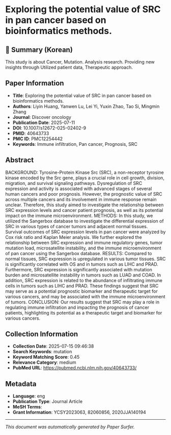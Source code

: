 # Exploring the potential value of SRC in pan cancer based on bioinformatics methods.

## 📝 Summary (Korean)
This study is about Cancer, Mutation. Analysis research. Providing new insights through Utilized patient data, Therapeutic approach.

## Paper Information
- **Title**: Exploring the potential value of SRC in pan cancer based on bioinformatics methods.
- **Authors**: Liyin Huang, Yanwen Lu, Lei Yi, Yuxin Zhao, Tao Si, Mingmin Zhang
- **Journal**: Discover oncology
- **Publication Date**: 2025-07-11
- **DOI**: 10.1007/s12672-025-02402-9
- **PMID**: 40643733
- **PMC ID**: PMC12254442
- **Keywords**: Immune infiltration, Pan cancer, Prognosis, SRC

## Abstract
BACKGROUND: Tyrosine-Protein Kinase Src (SRC), a non-receptor tyrosine kinase encoded by the Src gene, plays a crucial role in cell growth, division, migration, and survival signaling pathways. Dysregulation of SRC expression and activity is associated with advanced stages of several human cancers and poor prognosis. However, the prognostic value of SRC across multiple cancers and its involvement in immune response remain unclear. Therefore, this study aimed to investigate the relationship between SRC expression levels and cancer patient prognosis, as well as its potential impact on the immune microenvironment. METHODS: In this study, we utilized the Sangerbox database to investigate the differential expression of SRC in various types of cancer tumors and adjacent normal tissues. Survival outcomes of SRC expression levels in pan cancer were analyzed by Cox risk ratio and Kaplan Meier analysis. We further explored the relationship between SRC expression and immune regulatory genes, tumor mutation load, microsatellite instability, and the immune microenvironment of pan cancer using the Sangerbox database. RESULTS: Compared to normal tissues, SRC expression is upregulated in various tumor tissues. SRC is significantly correlated with OS and in tumors such as LIHC and PRAD. Furthermore, SRC expression is significantly associated with mutation burden and microsatellite instability in tumors such as LUAD and COAD. In addition, SRC expression is related to the abundance of infiltrating immune cells in tumors such as LIHC and PRAD. These findings suggest that SRC may serve as a potential prognostic biomarker and therapeutic target for various cancers, and may be associated with the immune microenvironment of tumors. CONCLUSION: Our results suggest that SRC may play a role in regulating immune infiltration and impacting the prognosis of cancer patients, highlighting its potential as a therapeutic target and biomarker for various cancers.

## Collection Information
- **Collection Date**: 2025-07-15 09:46:38
- **Search Keywords**: mutation
- **Keyword Matching Score**: 0.45
- **Relevance Category**: medium
- **PubMed URL**: https://pubmed.ncbi.nlm.nih.gov/40643733/

## Metadata
- **Language**: eng
- **Publication Type**: Journal Article
- **MeSH Terms**: 
- **Grant Information**: YCSY2023063, 82060856, 2020JJA140194

---
*This document was automatically generated by Paper Surfer.*
